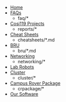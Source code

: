* [Home](home.md)
* [FAQs](faq/home.md)
    * faq/*
* [Cosi119 Projects](reports/README.md)
    * reports/*
* [Cheat Sheets](cheatsheets/home.md)
    * cheatsheets/*.md
* [BRU](bru/home.md)
    * bru/*.md
* [Networking](networking/SUMMARY.md)
    * networking/*
* [Lab Robots](lab-robots/)
* [Cluster](cluster/home.md)
    * cluster/*
* [Campus Rover Package](crpackage/home.md)
    * crpackage/*
* [Our Software](packages/)
